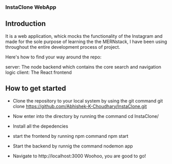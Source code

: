 ### InstaClone WebApp

## Introduction 

It is a web application, whick mocks the functionality of the Instagram and made for the sole purpose of learning the the MERNstack, I have been using throughout the entire development process of project.

Here's how to find your way around the repo:

server: The node backend which contains the core search and navigation logic
client: The React frontend

## How to get started

- Clone the repository to your local system by using the git command
git clone https://github.com/Abhishek-K-Choudhary/InstaClone.git

- Now enter into the directory by running the command
cd InstaClone/

- Install all the depedencies 

- start the frontend by running npm command
npm start

- Start the backend by runnig the command
nodemon app 

- Navigate to http://localhost:3000 
Woohoo, you are good to go!

